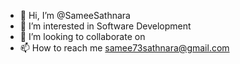 - 👋 Hi, I’m @SameeSathnara
- 👀 I’m interested in Software Development
- 💞️ I’m looking to collaborate on 
- 📫 How to reach me samee73sathnara@gmail.com

<!---
SameeSathnara/SameeSathnara is a ✨ special ✨ repository because its `README.md` (this file) appears on your GitHub profile.
You can click the Preview link to take a look at your changes.
--->
